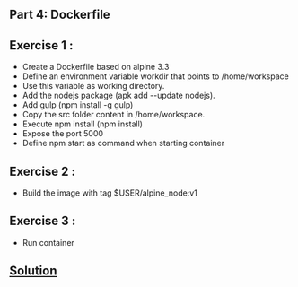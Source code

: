 ## Part 4: Dockerfile
## Exercise 1 : 
* Create a Dockerfile based on alpine 3.3
* Define an environment variable workdir that points to  /home/workspace
* Use this variable as working directory.
* Add the nodejs package (apk add --update nodejs).
* Add gulp (npm install -g gulp)
* Copy the src folder content in /home/workspace.
* Execute npm install (npm install)
* Expose the port 5000
* Define npm start as command when starting container

## Exercise 2 : 
* Build the image with tag $USER/alpine_node:v1

## Exercise 3 : 
* Run container 

## [Solution](solution)
